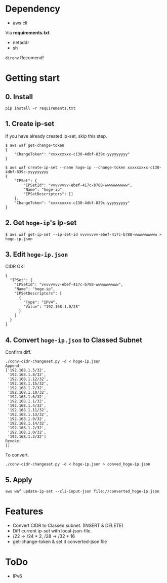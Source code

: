 
# Dependency
- aws cli

Via __requirements.txt__
- netaddr
- sh

`direnv` Recomend!

# Getting start
## 0. Install
`pip install -r requirements.txt`

## 1. Create ip-set
If you have already created ip-set, skip this step.

```
$ aws waf get-change-token
{
    "ChangeToken": "xxxxxxxxx-c130-4dbf-839c-yyyyyyyyy"
}

$ aws waf create-ip-set --name hoge-ip --change-token xxxxxxxxx-c130-4dbf-839c-yyyyyyyyy
{
    "IPSet": {
        "IPSetId": "vvvvvvvv-ebef-417c-b788-wwwwwwwwww",
        "Name": "hoge-ip",
        "IPSetDescriptors": []
    },
    "ChangeToken": "xxxxxxxxx-c130-4dbf-839c-yyyyyyyyy"
}

```

## 2. Get `hoge-ip`'s ip-set
```
$ aws waf get-ip-set --ip-set-id vvvvvvvv-ebef-417c-b788-wwwwwwwwww > hoge-ip.json
```

## 3. Edit `hoge-ip.json`
CIDR OK!

```
{
  "IPSet": {
    "IPSetId": "vvvvvvvv-ebef-417c-b788-wwwwwwwwww", 
    "Name": "hoge-ip", 
    "IPSetDescriptors": [
      {
        "Type": "IPV4",
        "Value": "192.168.1.0/28"
      }
    ]
  }
}
```

## 4. Convert `hoge-ip.json` to Classed Subnet

Confirm diff.

```
./conv-cidr-changeset.py -d < hoge-ip.json
Append:
['192.168.1.5/32',
 '192.168.1.8/32',
 '192.168.1.12/32',
 '192.168.1.15/32',
 '192.168.1.7/32',
 '192.168.1.10/32',
 '192.168.1.6/32',
 '192.168.1.1/32',
 '192.168.1.4/32',
 '192.168.1.11/32',
 '192.168.1.13/32',
 '192.168.1.9/32',
 '192.168.1.14/32',
 '192.168.1.2/32',
 '192.168.1.0/32',
 '192.168.1.3/32']
Revoke:
[]
```

To convert.
```
./conv-cidr-changeset.py -d < hoge-ip.json > conved_hoge-ip.json
```

## 5. Apply
```
aws waf update-ip-set --cli-input-json file://converted_hoge-ip.json
```

# Features
- Convert CIDR to Classed subnet. (INSERT & DELETE)
- Diff current ip-set with local-json-file.
- /22 -> /24 * 2, /28 -> /32 * 16
- get-change-token & set it converted-json file

# ToDo
- IPv6
